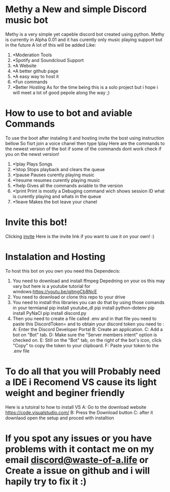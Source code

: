 # Methy a New and simple Discord music bot
 Methy is a very simple yet capeble discord bot created using python.
 Methy is currently in Alpha 0.01 and it has curently only music playing support but in the future A lot of this will be added Like:
 1. •Moderation Tools
 2. •Spotify and Soundcloud Support
 3. •A Website
 4. •A better github page
 5. •A easy way to host it
 6. •Fun commands
 7. •Better Hosting
 As for the time being this is a solo project but i hope i will meet a lot of good pepole along the way ;)
 # How to use to bot and aviable Commands
To use the boot after instaling it and hosting invite the bost using instruction bellow
So fisrt join a voice chanel then type !play <song name or Url>
Here are the commands to the newest version of the bot if some of the commands dont work check if you on the newst version!
1. •!play <Song name or Url> Plays Songs
2. •!stop Stops playback and clears the queue
3. •!pause Pauses curently playing music
4. •!resume resumes curently playing music
5. •!help Gives all the commands aviable to the version
6. •!print Print is mostly a Debuging command wich shows session ID what is curently playing and whats in the queue
7. •!leave Makes the bot leave your chanel
# Invite this bot! 
Clicking [invite](https://discord.com/api/oauth2/authorize?client_id=1068953280316702820&permissions=829196606272&scope=bot)
Here is the invite link if you want to use it on your own! :)
 # Instalation and Hosting
 To host this bot on you own you need this Dependecis:
 1. You need to download and install ffmpeg
  Depedning on your os this may vary but here is a youtube tutorial for windows:https://youtu.be/qjtmgCb8NcE
 2. You need to download or clone this repo to your drive
 3. You need to install this libraries you can do that by using those comands in your termianal
  pip install youtube_dl
  pip install python-dotenv
  pip install PyNaCl
  pip install discord.py
4. Then you need to create a file called .env and in that file you need to paste this DiscordToken=<Your token here WITHOUT THE BRACETS>
and to obtain your discord token you need to :
A: Enter the Discord Developer Portal
B: Create an application.
C: Add a bot on "Bot" tab.
D: Make sure the "Server members intent" option is checked on.
E: Still on the "Bot" tab, on the right of the bot's icon, click "Copy" to copy the token to your clipboard.
F: Paste your token to the .env file
# To  do all that you will Probably need a IDE i Recomend VS cause its light weight and beginer friendly
Here is a tutoiral to how to install VS
A: Go to the download website https://code.visualstudio.com/
B: Press the Download button 
C: after it downlaod open the setup and proced with instaltion
# If you spot any issues or you have problems with it contact me on my email discord@waste-of-a.life or Create a issue on github and i will hapily try to fix it :)
